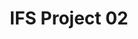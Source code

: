 ---
layout: post
title: "IFS Project 02"
description: IFS Project 03.
image: 'http://www.ifsworld.com/us/-/media/images/banners/home-page-banners-1116x600/heroapps10_webbanner_1116x600.ashx?h=600&la=en-US&w=1116'
category: ifs
module: portfolio
tags:
- ifs
- c#
twitter_text: Lorem ipsum dolor sit amet, consectetur adipisicing elit.
introduction: Lorem ipsum dolor sit amet, consectetur adipisicing elit, sed do eiusmod tempor incididunt ut labore et dolore magna aliqua.
---